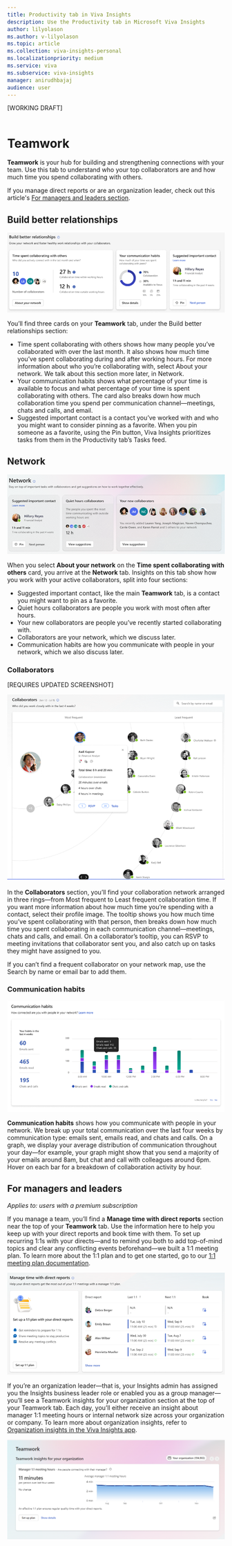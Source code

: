 ```yaml
---
title: Productivity tab in Viva Insights
description: Use the Productivity tab in Microsoft Viva Insights
author: lilyolason
ms.author: v-lilyolason
ms.topic: article
ms.collection: viva-insights-personal
ms.localizationpriority: medium 
ms.service: viva
ms.subservice: viva-insights
manager: anirudhbajaj
audience: user
---
```


[WORKING DRAFT] <br><br>

# Teamwork

**Teamwork** is your hub for building and strengthening connections with your team. Use this tab to understand who your top collaborators are and how much time you spend collaborating with others.

If you manage direct reports or are an organization leader, check out this article's [For managers and leaders section](#for-managers-and-leaders).

## Build better relationships

![Screenshot that shows Build better relationships section on the Teamwork tab.](./Images/teamwork-ic.png)

You’ll find three cards on your **Teamwork** tab, under the Build better relationships section:

* Time spent collaborating with others shows how many people you’ve collaborated with over the last month. It also shows how much time you’ve spent collaborating during and after working hours. For more information about who you’re collaborating with, select About your network. We talk about this section more later, in Network.
* Your communication habits shows what percentage of your time is available to focus and what percentage of your time is spent collaborating with others. The card also breaks down how much collaboration time you spend per communication channel—meetings, chats and calls, and email.
* Suggested important contact is a contact you’ve worked with and who you might want to consider pinning as a favorite. When you pin someone as a favorite, using the Pin button, Viva Insights prioritizes tasks from them in the Productivity tab’s Tasks feed.
 
## Network

![Screenshot that shows Network section on the Teamwork tab.](./Images/teamwork-network.png)


When you select **About your network** on the **Time spent collaborating with others** card, you arrive at the **Network** tab. Insights on this tab show how you work with your active collaborators, split into four sections:

* Suggested important contact, like the main **Teamwork** tab, is a contact you might want to pin as a favorite. 
* Quiet hours collaborators are people you work with most often after hours.
* Your new collaborators are people you’ve recently started collaborating with.
* Collaborators are your network, which we discuss later.
* Communication habits are how you communicate with people in your network, which we also discuss later.

### Collaborators

[REQUIRES UPDATED SCREENSHOT]

![Screenshot that shows Collaborators section on the Teamwork tab.](./Images/teamwork-network-TEMP-collaborators.png)

In the **Collaborators** section, you’ll find your collaboration network arranged in three rings—from Most frequent to Least frequent collaboration time. If you want more information about how much time you’re spending with a contact, select their profile image. The tooltip shows you how much time you’ve spent collaborating with that person, then breaks down how much time you spent collaborating in each communication channel—meetings, chats and calls, and email. On a collaborator’s tooltip, you can RSVP to meeting invitations that collaborator sent you, and also catch up on tasks they might have assigned to you.

If you can’t find a frequent collaborator on your network map, use the Search by name or email bar to add them.
 
### Communication habits

![Screenshot that shows Communication habits section on the Teamwork tab.](./Images/teamwork-communication-habits.png)

**Communication habits** shows how you communicate with people in your network. We break up your total communication over the last four weeks by communication type: emails sent, emails read, and chats and calls. On a graph, we display your average distribution of communication throughout your day—for example, your graph might show that you send a majority of your emails around 8am, but chat and call with colleagues around 6pm. Hover on each bar for a breakdown of collaboration activity by hour.

## For managers and leaders

*Applies to: users with a premium subscription*

If you manage a team, you’ll find a **Manage time with direct reports** section near the top of your **Teamwork** tab. Use the information here to help you keep up with your direct reports and book time with them. To set up recurring 1:1s with your directs—and to remind you both to add top-of-mind topics and clear any conflicting events beforehand—we built a 1:1 meeting plan. To learn more about the 1:1 plan and to get one started, go to our [1:1 meeting plan documentation](1-1-plan.md).

![teamwork](./Images/teamwork-direct-reports.png)

If you’re an organization leader—that is, your Insights admin has assigned you the Insights business leader role or enabled you as a group manager—you’ll see a Teamwork insights for your organization section at the top of your Teamwork tab. Each day, you’ll either receive an insight about manager 1:1 meeting hours or internal network size across your organization or company. To learn more about organization insights, refer to [Organization insights in the Viva Insights app](../../org-team-insights/teams-and-web/org-insights-in-teams.md).

![teamwork](./Images/teamwork-org-insights.png)